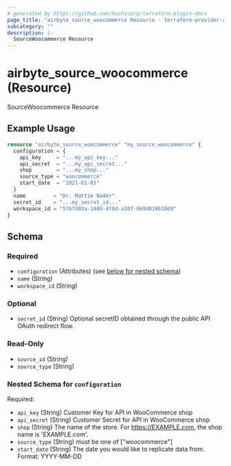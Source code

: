 ```yaml
---
# generated by https://github.com/hashicorp/terraform-plugin-docs
page_title: "airbyte_source_woocommerce Resource - terraform-provider-airbyte"
subcategory: ""
description: |-
  SourceWoocommerce Resource
---
```


# airbyte_source_woocommerce (Resource)

SourceWoocommerce Resource

## Example Usage

```terraform
resource "airbyte_source_woocommerce" "my_source_woocommerce" {
  configuration = {
    api_key     = "...my_api_key..."
    api_secret  = "...my_api_secret..."
    shop        = "...my_shop..."
    source_type = "woocommerce"
    start_date  = "2021-01-01"
  }
  name         = "Dr. Mattie Nader"
  secret_id    = "...my_secret_id..."
  workspace_id = "57b7d03a-1480-4f8d-a30f-069d810618d9"
}
```

<!-- schema generated by tfplugindocs -->
## Schema

### Required

- `configuration` (Attributes) (see [below for nested schema](#nestedatt--configuration))
- `name` (String)
- `workspace_id` (String)

### Optional

- `secret_id` (String) Optional secretID obtained through the public API OAuth redirect flow.

### Read-Only

- `source_id` (String)
- `source_type` (String)

<a id="nestedatt--configuration"></a>
### Nested Schema for `configuration`

Required:

- `api_key` (String) Customer Key for API in WooCommerce shop
- `api_secret` (String) Customer Secret for API in WooCommerce shop
- `shop` (String) The name of the store. For https://EXAMPLE.com, the shop name is 'EXAMPLE.com'.
- `source_type` (String) must be one of ["woocommerce"]
- `start_date` (String) The date you would like to replicate data from. Format: YYYY-MM-DD


